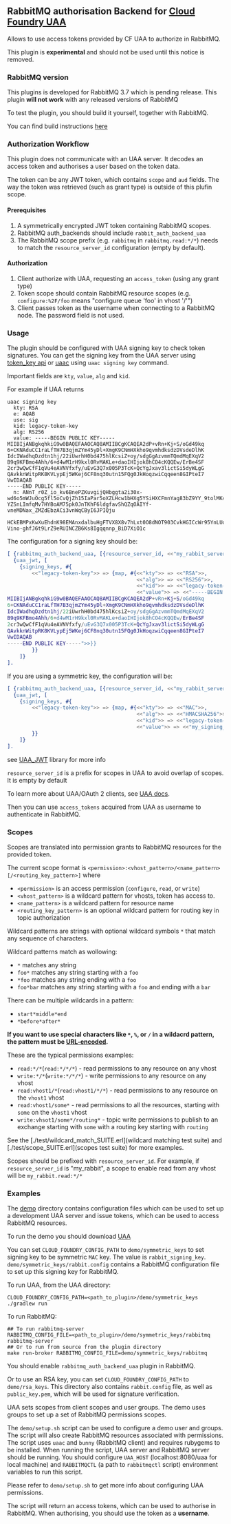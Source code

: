 ## RabbitMQ authorisation Backend for [Cloud Foundry UAA](https://github.com/cloudfoundry/uaa)

Allows to use access tokens provided by CF UAA to authorize in RabbitMQ.

This plugin is **experimental** and should not be used until this notice is removed.

### RabbitMQ version

This plugins is developed for RabbitMQ 3.7 which is pending release.
This plugin **will not work** with any released versions of RabbitMQ

To test the plugin, you should build it yourself, together with RabbitMQ.

You can find build instructions [here](https://github.com/rabbitmq/rabbitmq-public-umbrella)

### Authorization Workflow

This plugin does not communicate with an UAA server. It decodes an access token and
authorises a user based on the token data.

The token can be any JWT token, which contains `scope` and `aud` fields.
The way the token was retrieved (such as grant type) is outside of this plufin scope.

#### Prerequisites

1. A symmetrically encrypted JWT token containing RabbitMQ scopes.
2. RabbitMQ auth_backends should include `rabbit_auth_backend_uaa`
3. The RabbitMQ scope prefix (e.g. `rabbitmq` in `rabbitmq.read:*/*`) needs to
match the `resource_server_id` configuration (empty by default).

#### Authorization

1. Client authorize with UAA, requesting an `access_token` (using any grant type)
2. Token scope should contain RabbitMQ resource scopes (e.g. `configure:%2F/foo` means "configure queue 'foo' in vhost '/'")
3. Client passes token as the username when connecting to a RabbitMQ node. The password
field is not used.

### Usage

The plugin should be configured with UAA signing key to check token signatures.
You can get the signing key from the UAA server using
[token_key api](https://docs.cloudfoundry.org/api/uaa/version/4.6.0/index.html#token-key-s)
or [uaac](https://github.com/cloudfoundry/cf-uaac) using `uaac signing key` command.

Important fields are `kty`, `value`, `alg` and `kid`.

For example if UAA returns

```
uaac signing key
  kty: RSA
  e: AQAB
  use: sig
  kid: legacy-token-key
  alg: RS256
  value: -----BEGIN PUBLIC KEY-----
MIIBIjANBgkqhkiG9w0BAQEFAAOCAQ8AMIIBCgKCAQEA2dP+vRn+Kj+S/oGd49kq
6+CKNAduCC1raLfTH7B3qjmZYm45yDl+XmgK9CNmHXkho9qvmhdksdzDVsdeDlhK
IdcIWadhqDzdtn1hj/22iUwrhH0bd475hlKcsiZ+oy/sdgGgAzvmmTQmdMqEXqV2
B9q9KFBmo4Ahh/6+d4wM1rH9kxl0RvMAKLe+daoIHIjok8hCO4cKQQEw/ErBe4SF
2cr3wQwCfF1qVu4eAVNVfxfy/uEvG3Q7x005P3TcK+QcYgJxav3lictSi5dyWLgG
QAvkknWitpRK8KVLypEj5WKej6CF8nq30utn15FQg0JkHoqzwiCqqeen8GIPteI7
VwIDAQAB
-----END PUBLIC KEY-----
  n: ANnT_r0Z_io_kv6BnePZKuvgijQHbggta2i30x-wd6o5mWJuOcg5fl5oCvQjZh15IaPar5oXZLHcw1bHXg5YSiHXCFmnYag83bZ9YY_9tolMK4R9G3eO-YZSnLImfqMv7HYBoAM75pk0JnTKhF6ldgfavShQZqOAIYf-vneMDNax_ZMZdEbzACi3vnWqCByI6JPIQju
      HCkEBMPxKwXuEhdnK98EMAnxdalbuHgFTVX8X8v7hLxt0O8dNOT903CvkHGICcWr95YnLUouXcli4BkAL5JJ1oraUSvClS8qRI-Vino-ghfJ6t9LrZ9eRUINCZB6Ks8Igqqnnp_BiD7XiO1c
```

The configuration for a signing key should be:

```erlang
[ {rabbitmq_auth_backend_uaa, [{resource_server_id, <<"my_rabbit_server">>}]},
  {uaa_jwt, [
    {signing_keys, #{
        <<"legacy-token-key">> => {map, #{<<"kty">> => <<"RSA">>,
                                          <<"alg">> => <<"RS256">>,
                                          <<"kid">> => <<"legacy-token-key">>,
                                          <<"value">> => <<"-----BEGIN PUBLIC KEY-----
MIIBIjANBgkqhkiG9w0BAQEFAAOCAQ8AMIIBCgKCAQEA2dP+vRn+Kj+S/oGd49kq
6+CKNAduCC1raLfTH7B3qjmZYm45yDl+XmgK9CNmHXkho9qvmhdksdzDVsdeDlhK
IdcIWadhqDzdtn1hj/22iUwrhH0bd475hlKcsiZ+oy/sdgGgAzvmmTQmdMqEXqV2
B9q9KFBmo4Ahh/6+d4wM1rH9kxl0RvMAKLe+daoIHIjok8hCO4cKQQEw/ErBe4SF
2cr3wQwCfF1qVu4eAVNVfxfy/uEvG3Q7x005P3TcK+QcYgJxav3lictSi5dyWLgG
QAvkknWitpRK8KVLypEj5WKej6CF8nq30utn15FQg0JkHoqzwiCqqeen8GIPteI7
VwIDAQAB
-----END PUBLIC KEY-----">>}}
        }}
    ]}
].
```

If you are using a symmetric key, the configuration will be:

```erlang
[ {rabbitmq_auth_backend_uaa, [{resource_server_id, <<"my_rabbit_server">>}]},
  {uaa_jwt, [
    {signing_keys, #{
        <<"legacy-token-key">> => {map, #{<<"kty">> => <<"MAC">>,
                                          <<"alg">> => <<"HMACSHA256">>,
                                          <<"kid">> => <<"legacy-token-key">>,
                                          <<"value">> => <<"my_signing_key">>}}
        }}
    ]}
].
```

see [UAA_JWT](https://github.com/rabbitmq/uaa_jwt) library for more info

`resource_server_id` is a prefix for scopes in UAA to avoid overlap of scopes.
It is empty by default

To learn more about UAA/OAuth 2 clients, see [UAA docs](https://github.com/cloudfoundry/uaa/blob/master/docs/UAA-APIs.rst#id73).

Then you can use `access_tokens` acquired from UAA as username to authenticate in RabbitMQ.

### Scopes

Scopes are translated into permission grants to RabbitMQ resources for the provided token.

The current scope format is `<permission>:<vhost_pattern>/<name_pattern>[/<routing_key_pattern>]` where

 * `<permission>` is an access permission (`configure`, `read`, or `write`)
 * `<vhost_pattern>` is a wildcard pattern for vhosts, token has access to.
 * `<name_pattern>` is a wildcard pattern for resource name
 * `<routing_key_pattern>` is an optional wildcard pattern for routing key in topic authorization

Wildcard patterns are strings with optional wildcard symbols `*` that match
any sequence of characters.

Wildcard patterns match as wollowing:

 * `*` matches any string
 * `foo*` matches any string starting with a `foo`
 * `*foo` matches any string ending with a `foo`
 * `foo*bar` matches any string starting with a `foo` and ending with a `bar`

There can be multiple wildcards in a pattern:

 * `start*middle*end`
 * `*before*after*`

**If you want to use special characters like `*`, `%`, or `/` in a wildacrd pattern,
the pattern must be [URL-encoded](https://en.wikipedia.org/wiki/Percent-encoding).**

These are the typical permissions examples:

- `read:*/*`(`read:*/*/*`) - read permissions to any resource on any vhost
- `write:*/*`(`write:*/*/*`) - write permissions to any resource on any vhost
- `read:vhost1/*`(`read:vhost1/*/*`) - read permissions to any resource on the `vhost1` vhost
- `read:vhost1/some*` - read permissions to all the resources, starting with `some` on the `vhost1` vhost
- `write:vhsot1/some*/routing*` - topic write permissions to publish to an exchange starting with `some` with a routing key starting with `routing`

See the [./test/wildcard_match_SUITE.erl](wildcard matching test suite) and [./test/scope_SUITE.erl](scopes test suite) for more examples.

Scopes should be prefixed with `resource_server_id`. For example,
if `resource_server_id` is "my_rabbit", a scope to enable read from any vhost will
be `my_rabbit.read:*/*`

### Examples

The [demo](/demo) directory contains configuration files which can be used to set up
a development UAA server and issue tokens, which can be used to access RabbitMQ
resources.

To run the demo you should download [UAA](https://github.com/cloudfoundry/uaa)

You can set `CLOUD_FOUNDRY_CONFIG_PATH` to  `demo/symmetric_keys` to set
signing key to be symmetric `MAC` key. The value is `rabbit_signing_key`.
`demo/symmetric_keys/rabbit.config` contains a RabbitMQ configuration file to
set up this signing key for RabbitMQ.

To run UAA, from the UAA directory:
```
CLOUD_FOUNDRY_CONFIG_PATH=<path_to_plugin>/demo/symmetric_keys ./gradlew run
```

To run RabbitMQ:
```
## To run rabbitmq-server
RABBITMQ_CONFIG_FILE=<path_to_plugin>/demo/symmetric_keys/rabbitmq rabbitmq-server
## Or to run from source from the plugin directory
make run-broker RABBITMQ_CONFIG_FILE=demo/symmetric_keys/rabbitmq
```

You should enable `rabbitmq_auth_backend_uaa` plugin in RabbitMQ.

Or to use an RSA key, you can set `CLOUD_FOUNDRY_CONFIG_PATH` to  `demo/rsa_keys`.
This directory also contains `rabbit.config` file, as well as `public_key.pem`,
which will be used for signature verification.

UAA sets scopes from client scopes and user groups. The demo uses groups to set up
a set of RabbitMQ permissions scopes.

The `demo/setup.sh` script can be used to configure a demo user and groups.
The script will also create RabbitMQ resources associated with permissions.
The script uses `uaac` and `bunny` (RabbitMQ client) and requires rubygems to be installed.
When running the script, UAA server and RabbitMQ server should be running.
You should configure `UAA_HOST` (localhost:8080/uaa for local machine) and
`RABBITMQCTL` (a path to `rabbitmqctl` script) environment variables to run this script.

Please refer to `demo/setup.sh` to get more info about configuring UAA permissions.

The script will return an access tokens, which can be used to authorise
in RabbitMQ. When authorising, you should use the token as a **username**.

